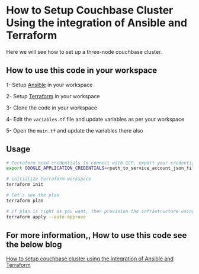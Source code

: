 # How to Setup Couchbase Cluster Using the integration of Ansible and Terraform 

Here we will see how to set up a three-node couchbase cluster.

## How to use this code in your workspace
1- Setup [Ansible](https://docs.ansible.com/ansible/latest/installation_guide/intro_installation.html) in your workspace 

2- Setup [Terraform](https://www.terraform.io/downloads) in your workspace 

3- Clone the code in your workspace 

4- Edit the `variables.tf` file and update variables as per your workspace 

5- Open the `main.tf` and update the variables  there also 

## Usage

```bash
# Terraform need credentials to connect with GCP, export your credentials
export GOOGLE_APPLICATION_CREDENTIALS=<path_to_service_account_json_file>

# initialize terraform workspace 
terraform init

# let's see the plan 
terraform plan

# if plan is right as you want, then provision the infrastructure using
terraform apply --auto-approve
```


## For more information,, How to use this code see the below blog 

[How to setup couchbase cluster using the integration of Ansible and Terraform](https://blog.thecloudside.com/)
